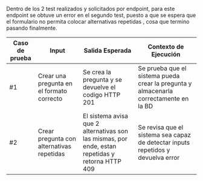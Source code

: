 Dentro de los 2 test realizados y solicitados por endpoint, para este endpoint se obtuve un error en el segundo test, puesto a que se espera que el formulario no permita colocar alternativas repetidas
, cosa que termino pasando finalmente.

| Caso de prueba | Input       | Salida Esperada | Contexto de Ejecución |
| -------------- | ----------- | --------------- | --------------------- |
| #1             | Crear una pregunta en el formato correcto | Se crea la pregunta y se devuelve el codigo HTTP 201 | Se prueba que el sistema pueda crear la pregunta y almacenarla correctamente en la BD |
| #2             | Crear pregunta con alternativas repetidas | El sistema avisa que 2 alternativas son las mismas, por ende, estan repetidas y retorna HTTP 409 | Se revisa que el sistema sea capaz de detectar inputs repetidos y devuelva error |